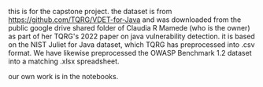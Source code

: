 this is for the capstone project. the dataset is from https://github.com/TQRG/VDET-for-Java and was downloaded from the public google drive shared folder of Claudia R Mamede (who is the owner) as part of her TQRG's 2022 paper on java vulnerability detection. it is based on the NIST Juliet for Java dataset, which TQRG has preprocessed into .csv format. We have likewise preprocessed the OWASP Benchmark 1.2 dataset into a matching .xlsx spreadsheet.

our own work is in the notebooks.
